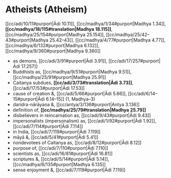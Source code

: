 # Atheists (Atheism)

[[cc/adi/10/11#purport|Ādi 10.11]], [[cc/madhya/1/34#purport|Madhya 1.34]], **[[cc/madhya/18/115#translation|Madhya 18.115]]**, [[cc/madhya/25/154#purport|Madhya 25.154]], [[cc/madhya/25/42–43#purport|Madhya 25.42–43]], [[cc/madhya/4/77#purport|Madhya 4.77]], [[cc/madhya/6/132#purport|Madhya 6.132]], [[cc/madhya/9/360#purport|Madhya 9.360]]

* as demons, [[cc/adi/3/91#purport|Ādi 3.91]], [[cc/adi/17/257#purport|Ādi 17.257]]
* Buddhists as, [[cc/madhya/9/51#purport|Madhya 9.51]], [[cc/madhya/25/91#purport|Madhya 25.91]]
* Caitanya subdues, **[[cc/adi/3/73#translation|Ādi 3.73]]**, [[cc/adi/17/53#purport|Ādi 17.53]]
* cause of creation &, [[cc/adi/5/66#purport|Ādi 5.66]], [[cc/adi/6/14–15#purport|Ādi 6.14–15]] (1, Madhya–3)
* daridra-nārāyaṇa &, [[cc/antya/3/136#purport|Antya 3.136]]
* definition of, **[[cc/madhya/25/79#translation|Madhya 25.79]]**
* disbelievers in reincarnation as, [[cc/adi/9/43#purport|Ādi 9.43]]
* impersonalists (impersonalism) as, [[cc/adi/1/92#purport|Ādi 1.92]], [[cc/adi/7/114#purport|Ādi 7.114]]
* in India, [[cc/adi/7/119#purport|Ādi 7.119]]
* māyā &, [[cc/adi/5/41#purport|Ādi 5.41]]
* nondevotees of Caitanya as, [[cc/adi/8/12#purport|Ādi 8.12]]
* purpose of, [[cc/adi/7/110#purport|Ādi 7.110]]
* scientists as, [[cc/adi/16/81#purport|Ādi 16.81]]
* scriptures &, [[cc/adi/5/14#purport|Ādi 5.14]], [[cc/madhya/6/135#purport|Madhya 6.135]]
* sense enjoyment &, [[cc/adi/7/119#purport|Ādi 7.119]]
